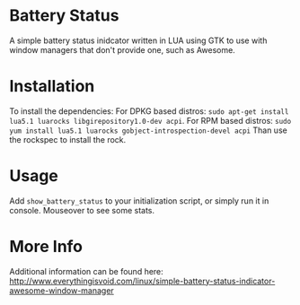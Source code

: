 Battery Status
==============

A simple battery status inidcator written in LUA using GTK to use with window managers that don't provide one, such as Awesome.

Installation
============
To install the dependencies:
For DPKG based distros: `sudo apt-get install lua5.1 luarocks libgirepository1.0-dev acpi`.
For RPM based distros: `sudo yum install lua5.1 luarocks gobject-introspection-devel acpi`
Than use the rockspec to install the rock.

Usage
=====
Add `show_battery_status` to your initialization script, or simply run it in console.
Mouseover to see some stats.

More Info
=========
Additional information can be found here: http://www.everythingisvoid.com/linux/simple-battery-status-indicator-awesome-window-manager